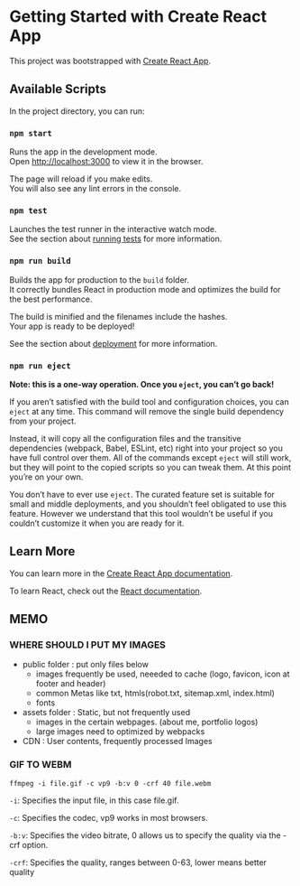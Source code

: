 # Getting Started with Create React App

This project was bootstrapped with [Create React App](https://github.com/facebook/create-react-app).

## Available Scripts

In the project directory, you can run:

### `npm start`

Runs the app in the development mode.\
Open [http://localhost:3000](http://localhost:3000) to view it in the browser.

The page will reload if you make edits.\
You will also see any lint errors in the console.

### `npm test`

Launches the test runner in the interactive watch mode.\
See the section about [running tests](https://facebook.github.io/create-react-app/docs/running-tests) for more information.

### `npm run build`

Builds the app for production to the `build` folder.\
It correctly bundles React in production mode and optimizes the build for the best performance.

The build is minified and the filenames include the hashes.\
Your app is ready to be deployed!

See the section about [deployment](https://facebook.github.io/create-react-app/docs/deployment) for more information.

### `npm run eject`

**Note: this is a one-way operation. Once you `eject`, you can’t go back!**

If you aren’t satisfied with the build tool and configuration choices, you can `eject` at any time. This command will remove the single build dependency from your project.

Instead, it will copy all the configuration files and the transitive dependencies (webpack, Babel, ESLint, etc) right into your project so you have full control over them. All of the commands except `eject` will still work, but they will point to the copied scripts so you can tweak them. At this point you’re on your own.

You don’t have to ever use `eject`. The curated feature set is suitable for small and middle deployments, and you shouldn’t feel obligated to use this feature. However we understand that this tool wouldn’t be useful if you couldn’t customize it when you are ready for it.

## Learn More

You can learn more in the [Create React App documentation](https://facebook.github.io/create-react-app/docs/getting-started).

To learn React, check out the [React documentation](https://reactjs.org/).

## MEMO
### WHERE SHOULD I PUT MY IMAGES
- public folder : put only files below
    - images frequently be used, neeeded to cache (logo, favicon, icon at footer and header)
    - common Metas like txt, htmls(robot.txt, sitemap.xml, index.html)
    - fonts
- assets folder : Static, but not frequently used
    - images in the certain webpages. (about me, portfolio logos)
    - large images need to optimized by webpacks
- CDN : User contents, frequently processed Images
### GIF TO WEBM
```
ffmpeg -i file.gif -c vp9 -b:v 0 -crf 40 file.webm
```

`-i`: Specifies the input file, in this case file.gif.

`-c`: Specifies the codec, vp9 works in most browsers.

`-b:v`: Specifies the video bitrate, 0 allows us to specify the quality via the -crf option.

`-crf`: Specifies the quality, ranges between 0-63, lower means better quality